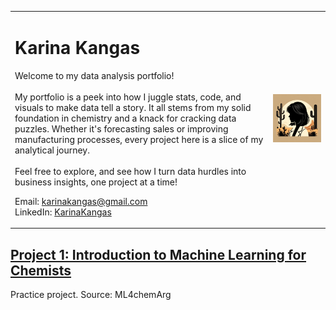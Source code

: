 <table width="100%" style="border-collapse: collapse; border: none;">
  <tr style="background-color: transparent;">
    <td align="left" valign="top" style="border: none;">
      <h1>Karina Kangas</h1>
      <p>Welcome to my data analysis portfolio! <br /> <br /> My portfolio is a peek into how I juggle stats, code, and visuals to make data tell a story. It all stems from my solid foundation in chemistry and a knack for cracking data puzzles. Whether it's forecasting sales or improving manufacturing processes, every project here is a slice of my analytical journey.<br /><br />Feel free to explore, and see how I turn data hurdles into business insights, one project at a time!<p><p>Email: <a href="mailto:karinakangas@gmail.com">karinakangas@gmail.com</a><br>LinkedIn: <a href="https://www.linkedin.com/in/KarinaKangas/">KarinaKangas</a><p>
    </td>
    <td align="right" style="border: none;">
      <img src="https://raw.githubusercontent.com/KarinaKangas/Data-Portfolio/main/images/Avatar5.png" alt="banner" width="600" />
    </td>
  </tr>   
</table>


## [Project 1: Introduction to Machine Learning for Chemists](https://github.com/ML4chemArg/Intro-to-Machine-Learning-in-Chemistry)
Practice project. Source: ML4chemArg
